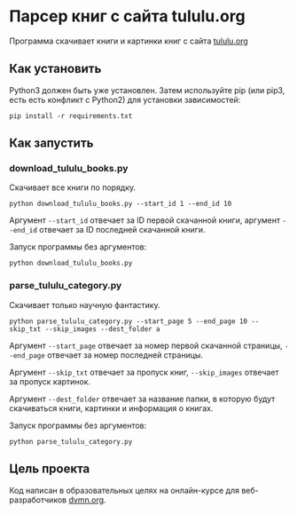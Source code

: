 # Парсер книг с сайта tululu.org

Программа скачивает книги и картинки книг с сайта [tululu.org](https://tululu.org)

## Как установить

Python3 должен быть уже установлен. Затем используйте pip (или pip3, есть есть конфликт с Python2) для установки зависимостей:

```
pip install -r requirements.txt
```

## Как запустить

### download_tululu_books.py

Скачивает все книги по порядку.

```
python download_tululu_books.py --start_id 1 --end_id 10
```

Аргумент `--start_id` отвечает за ID первой скачанной книги, аргумент `--end_id` отвечает за ID последней скачанной книги.

Запуск программы без аргументов:

```
python download_tululu_books.py
```

### parse_tululu_category.py

Скачивает только научную фантастику.

```
python parse_tululu_category.py --start_page 5 --end_page 10 --skip_txt --skip_images --dest_folder a
```

Аргумент `--start_page` отвечает за номер первой скачанной страницы, `--end_page` отвечает за номер последней страницы.

Аргумент `--skip_txt` отвечает за пропуск книг, `--skip_images` отвечает за пропуск картинок.

Аргумент `--dest_folder` отвечает за название папки, в которую будут скачиваться книги, картинки и информация о книгах.

Запуск программы без аргументов:

```
python parse_tululu_category.py
```

## Цель проекта

Код написан в образовательных целях на онлайн-курсе для веб-разработчиков [dvmn.org](https://dvmn.org).
